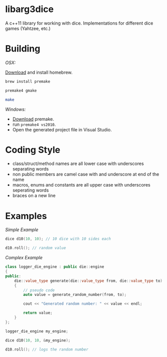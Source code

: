libarg3dice
===========

A c++11 library for working with dice.  Implementations for different dice games (Yahtzee, etc.)

Building
========

*OSX:*

[Download](http://brew.sh) and install homebrew.

```bash
brew install premake

premake4 gmake

make
```

*Windows:*

- [Download](http://industriousone.com/premake/download) premake.
- run <code>premake4 vs2010</code>.
- Open the generated project file in Visual Studio.


Coding Style
============

- class/struct/method names are all lower case with underscores separating words
- non public members are camel case with and underscore at end of the name
- macros, enums and constants are all upper case with underscores seperating words
- braces on a new line

Examples
========

*Simple Example*

```c++
dice d10(10, 10); // 10 dice with 10 sides each

d10.roll(); // random value
```

*Complex Example*

```c++
class logger_die_engine : public die::engine
{
public:
    die::value_type generate(die::value_type from, die::value_type to)
    {
    	// pseudo code
    	auto value = generate_random_number(from, to);

    	cout << "Generated random number: " << value << endl;

    	return value;
	}
};

logger_die_engine my_engine;

dice d10(10, 10, &my_engine);

d10.roll(); // logs the random number
```

